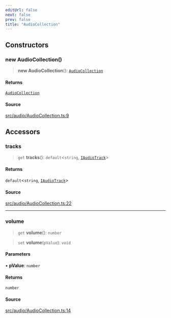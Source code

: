 ```yaml
---
editUrl: false
next: false
prev: false
title: "AudioCollection"
---
```


## Constructors

### new AudioCollection()

> **new AudioCollection**(): [`AudioCollection`](/api/classes/audiocollection/)

#### Returns

[`AudioCollection`](/api/classes/audiocollection/)

#### Source

[src/audio/AudioCollection.ts:9](https://github.com/relishinc/dill-pixel/blob/543438455c9a47928084300159416186c2aa1095/src/audio/AudioCollection.ts#L9)

## Accessors

### tracks

> `get` **tracks**(): `default`\<`string`, [`IAudioTrack`](/api/interfaces/iaudiotrack/)\>

#### Returns

`default`\<`string`, [`IAudioTrack`](/api/interfaces/iaudiotrack/)\>

#### Source

[src/audio/AudioCollection.ts:22](https://github.com/relishinc/dill-pixel/blob/543438455c9a47928084300159416186c2aa1095/src/audio/AudioCollection.ts#L22)

***

### volume

> `get` **volume**(): `number`

> `set` **volume**(`pValue`): `void`

#### Parameters

• **pValue**: `number`

#### Returns

`number`

#### Source

[src/audio/AudioCollection.ts:14](https://github.com/relishinc/dill-pixel/blob/543438455c9a47928084300159416186c2aa1095/src/audio/AudioCollection.ts#L14)

